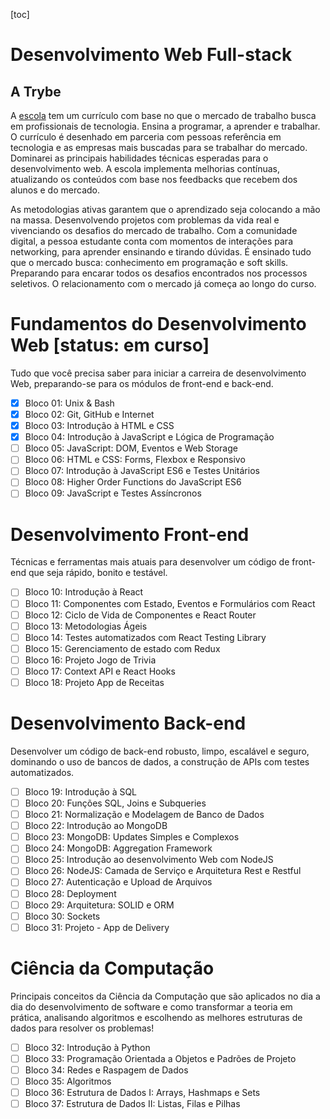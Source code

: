 [toc]

# Desenvolvimento Web Full-stack

## A Trybe

A [escola](https://www.betrybe.com/) tem um currículo com base no que o mercado de trabalho busca em profissionais de tecnologia. Ensina a programar, a aprender e trabalhar.
O currículo é desenhado em parceria com pessoas referência em tecnologia e as empresas mais buscadas para se trabalhar do mercado. Dominarei as principais habilidades técnicas esperadas para o desenvolvimento web.
A escola implementa melhorias contínuas, atualizando os conteúdos com base nos feedbacks que recebem dos alunos e do mercado.

As metodologias ativas garantem que o aprendizado seja colocando a mão na massa. Desenvolvendo projetos com problemas da vida real e vivenciando os desafios do mercado de trabalho. Com a comunidade digital, a pessoa estudante conta com momentos de interações para networking, para aprender ensinando e tirando dúvidas. É ensinado tudo que o mercado busca: conhecimento em programação e soft skills. Preparando para encarar todos os desafios encontrados nos processos seletivos. O relacionamento com o mercado já começa ao longo do curso.

# Fundamentos do Desenvolvimento Web [status: em curso]

Tudo que você precisa saber para iniciar a carreira de desenvolvimento Web, preparando-se para os módulos de front-end e back-end.

- [x] Bloco 01: Unix & Bash
- [x] Bloco 02: Git, GitHub e Internet
- [x] Bloco 03: Introdução à HTML e CSS
- [x] Bloco 04: Introdução à JavaScript e Lógica de Programação
- [ ] Bloco 05: JavaScript: DOM, Eventos e Web Storage
- [ ] Bloco 06: HTML e CSS: Forms, Flexbox e Responsivo
- [ ] Bloco 07: Introdução à JavaScript ES6 e Testes Unitários
- [ ] Bloco 08: Higher Order Functions do JavaScript ES6
- [ ] Bloco 09: JavaScript e Testes Assíncronos

# Desenvolvimento Front-end

Técnicas e ferramentas mais atuais para desenvolver um código de front-end que seja rápido, bonito e testável.

- [ ] Bloco 10: Introdução à React
- [ ] Bloco 11: Componentes com Estado, Eventos e Formulários com React
- [ ] Bloco 12: Ciclo de Vida de Componentes e React Router
- [ ] Bloco 13: Metodologias Ágeis
- [ ] Bloco 14: Testes automatizados com React Testing Library
- [ ] Bloco 15: Gerenciamento de estado com Redux
- [ ] Bloco 16: Projeto Jogo de Trivia
- [ ] Bloco 17: Context API e React Hooks
- [ ] Bloco 18: Projeto App de Receitas

# Desenvolvimento Back-end

Desenvolver um código de back-end robusto, limpo, escalável e seguro, dominando o uso de bancos de dados, a construção de APIs com testes automatizados.

- [ ] Bloco 19: Introdução à SQL
- [ ] Bloco 20: Funções SQL, Joins e Subqueries
- [ ] Bloco 21: Normalização e Modelagem de Banco de Dados
- [ ] Bloco 22: Introdução ao MongoDB
- [ ] Bloco 23: MongoDB: Updates Simples e Complexos
- [ ] Bloco 24: MongoDB: Aggregation Framework
- [ ] Bloco 25: Introdução ao desenvolvimento Web com NodeJS
- [ ] Bloco 26: NodeJS: Camada de Serviço e Arquitetura Rest e Restful
- [ ] Bloco 27: Autenticação e Upload de Arquivos
- [ ] Bloco 28: Deployment
- [ ] Bloco 29: Arquitetura: SOLID e ORM
- [ ] Bloco 30: Sockets
- [ ] Bloco 31: Projeto - App de Delivery

# Ciência da Computação
Principais conceitos da Ciência da Computação que são aplicados no dia a dia do desenvolvimento de software e como transformar a teoria em prática, analisando algoritmos e escolhendo as melhores estruturas de dados para resolver os problemas!

- [ ] Bloco 32: Introdução à Python
- [ ] Bloco 33: Programação Orientada a Objetos e Padrões de Projeto
- [ ] Bloco 34: Redes e Raspagem de Dados
- [ ] Bloco 35: Algoritmos
- [ ] Bloco 36: Estrutura de Dados I: Arrays, Hashmaps e Sets
- [ ] Bloco 37: Estrutura de Dados II: Listas, Filas e Pilhas

